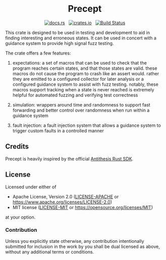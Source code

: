 <h1 align="center">Precept</h1>
<p align="center">
  <a href="https://docs.rs/precept"><img alt="docs.rs" src="https://img.shields.io/docsrs/precept"></a>
  &nbsp;
  <a href="https://crates.io/crates/precept"><img alt="crates.io" src="https://img.shields.io/crates/v/precept.svg"></a>
  &nbsp;
  <a href="https://github.com/orbitinghail/precept/actions"><img alt="Build Status" src="https://github.com/orbitinghail/precept/actions/workflows/rust.yml/badge.svg"></a>
</p>

This crate is designed to be used in testing and development to aid in finding interesting and erroneous states. It can be used in concert with a guidance system to provide high signal fuzz testing.

The crate offers a few features:

1. expectations: a set of macros that can be used to check that the program reaches certain states, and that those states are valid. these macros do not cause the program to crash like an assert would. rather they are emitted to a configured collector for later analysis or a configured guidance system to assist with fuzz testing. notably, these macros support tracking when a state is never reached is extremely helpful for automated fuzzing and verifying test correctness

2. simulation: wrappers around time and randomness to support fast forwarding and better control over randomness when run within a guidance system

3. fault injection: a fault injection system that allows a guidance system to trigger custom faults in a controlled manner

## Credits

Precept is heavily inspired by the official [Antithesis Rust SDK].

[Antithesis Rust SDK]: https://github.com/antithesishq/antithesis-sdk-rust/

## License

Licensed under either of

- Apache License, Version 2.0 ([LICENSE-APACHE] or https://www.apache.org/licenses/LICENSE-2.0)
- MIT license ([LICENSE-MIT] or https://opensource.org/licenses/MIT)

at your option.

[LICENSE-APACHE]: ./LICENSE-APACHE
[LICENSE-MIT]: ./LICENSE-MIT

### Contribution

Unless you explicitly state otherwise, any contribution intentionally submitted
for inclusion in the work by you shall be dual licensed as above, without any
additional terms or conditions.
